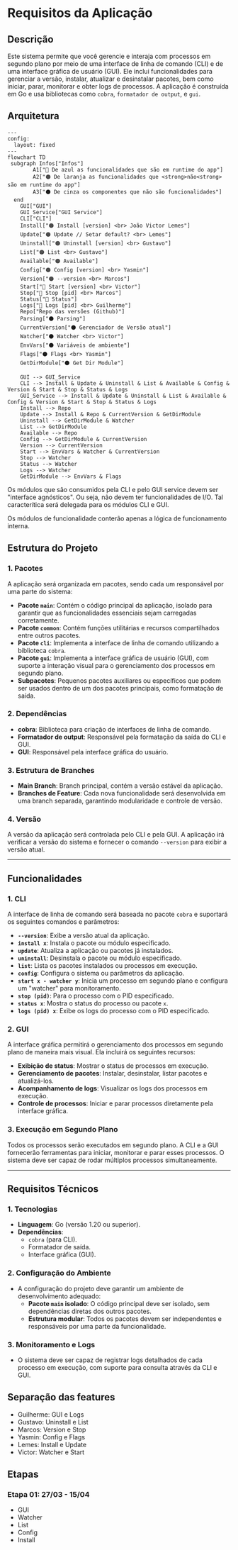 # Requisitos da Aplicação

## Descrição

Este sistema permite que você gerencie e interaja com processos em segundo plano por meio de uma interface de linha de comando (CLI) e de uma interface gráfica de usuário (GUI). Ele inclui funcionalidades para gerenciar a versão, instalar, atualizar e desinstalar pacotes, bem como iniciar, parar, monitorar e obter logs de processos. A aplicação é construída em Go e usa bibliotecas como `cobra`, `formatador de output`, e `gui`.

## Arquitetura

```mermaid
---
config:
  layout: fixed
---
flowchart TD
 subgraph Infos["Infos"]
        A1["🔵 De azul as funcionalidades que são em runtime do app"]
        A2["🟠 De laranja as funcionalidades que <strong>não<strong> são em runtime do app"]
        A3["⚫ De cinza os componentes que não são funcionalidades"]
  end
    GUI["GUI"]
    GUI_Service["GUI Service"]
    CLI["CLI"]
    Install["🟠 Install [version] <br> João Victor Lemes"]
    Update["🟠 Update // Setar default? <br> Lemes"]
    Uninstall["🟠 Uninstall [version] <br> Gustavo"]
    List["🟠 List <br> Gustavo"]
    Available["🟠 Available"]
    Config["🟠 Config [version] <br> Yasmin"]
    Version["🟠 --version <br> Marcos"]
    Start["🔵 Start [version] <br> Victor"]
    Stop["🔵 Stop [pid] <br> Marcos"]
    Status["🔵 Status"]
    Logs["🔵 Logs [pid] <br> Guilherme"]
    Repo["Repo das versões (Github)"]
    Parsing["⚫ Parsing"]
    CurrentVersion["⚫ Gerenciador de Versão atual"]
    Watcher["⚫ Watcher <br> Victor"]
    EnvVars["⚫ Variáveis de ambiente"]
    Flags["⚫ Flags <br> Yasmin"]
    GetDirModule["⚫ Get Dir Module"]

    GUI --> GUI_Service
    CLI --> Install & Update & Uninstall & List & Available & Config & Version & Start & Stop & Status & Logs
    GUI_Service --> Install & Update & Uninstall & List & Available & Config & Version & Start & Stop & Status & Logs
    Install --> Repo
    Update --> Install & Repo & CurrentVersion & GetDirModule
    Uninstall --> GetDirModule & Watcher
    List --> GetDirModule
    Available --> Repo
    Config --> GetDirModule & CurrentVersion
    Version --> CurrentVersion
    Start --> EnvVars & Watcher & CurrentVersion
    Stop --> Watcher
    Status --> Watcher
    Logs --> Watcher
    GetDirModule --> EnvVars & Flags
```

Os módulos que são consumidos pela CLI e pelo GUI service devem ser "interface agnósticos". Ou seja, não devem ter funcionalidades de I/O. Tal caracterítica será delegada para os módulos CLI e GUI.

Os módulos de funcionalidade conterão apenas a lógica de funcionamento interna.

## Estrutura do Projeto

### 1. **Pacotes**
A aplicação será organizada em pacotes, sendo cada um responsável por uma parte do sistema:

- **Pacote `main`**: Contém o código principal da aplicação, isolado para garantir que as funcionalidades essenciais sejam carregadas corretamente.
- **Pacote `common`**: Contém funções utilitárias e recursos compartilhados entre outros pacotes.
- **Pacote `cli`**: Implementa a interface de linha de comando utilizando a biblioteca `cobra`.
- **Pacote `gui`**: Implementa a interface gráfica de usuário (GUI), com suporte a interação visual para o gerenciamento dos processos em segundo plano.
- **Subpacotes**: Pequenos pacotes auxiliares ou específicos que podem ser usados dentro de um dos pacotes principais, como formatação de saída.

### 2. **Dependências**
- **cobra**: Biblioteca para criação de interfaces de linha de comando.
- **Formatador de output**: Responsável pela formatação da saída do CLI e GUI.
- **GUI**: Responsável pela interface gráfica do usuário.

### 3. **Estrutura de Branches**
- **Main Branch**: Branch principal, contém a versão estável da aplicação.
- **Branches de Feature**: Cada nova funcionalidade será desenvolvida em uma branch separada, garantindo modularidade e controle de versão.

### 4. **Versão**
A versão da aplicação será controlada pelo CLI e pela GUI. A aplicação irá verificar a versão do sistema e fornecer o comando `--version` para exibir a versão atual.

---

## Funcionalidades

### 1. **CLI**
A interface de linha de comando será baseada no pacote `cobra` e suportará os seguintes comandos e parâmetros:

- **`--version`**: Exibe a versão atual da aplicação.
- **`install x`**: Instala o pacote ou módulo especificado.
- **`update`**: Atualiza a aplicação ou pacotes já instalados.
- **`uninstall`**: Desinstala o pacote ou módulo especificado.
- **`list`**: Lista os pacotes instalados ou processos em execução.
- **`config`**: Configura o sistema ou parâmetros da aplicação.
- **`start x - watcher y`**: Inicia um processo em segundo plano e configura um "watcher" para monitoramento.
- **`stop (pid)`**: Para o processo com o PID especificado.
- **`status x`**: Mostra o status do processo ou pacote `x`.
- **`logs (pid) x`**: Exibe os logs do processo com o PID especificado.

### 2. **GUI**
A interface gráfica permitirá o gerenciamento dos processos em segundo plano de maneira mais visual. Ela incluirá os seguintes recursos:

- **Exibição de status**: Mostrar o status de processos em execução.
- **Gerenciamento de pacotes**: Instalar, desinstalar, listar pacotes e atualizá-los.
- **Acompanhamento de logs**: Visualizar os logs dos processos em execução.
- **Controle de processos**: Iniciar e parar processos diretamente pela interface gráfica.

### 3. **Execução em Segundo Plano**
Todos os processos serão executados em segundo plano. A CLI e a GUI fornecerão ferramentas para iniciar, monitorar e parar esses processos. O sistema deve ser capaz de rodar múltiplos processos simultaneamente.

---

## Requisitos Técnicos

### 1. **Tecnologias**
- **Linguagem**: Go (versão 1.20 ou superior).
- **Dependências**:
  - `cobra` (para CLI).
  - Formatador de saída.
  - Interface gráfica (GUI).

### 2. **Configuração do Ambiente**
- A configuração do projeto deve garantir um ambiente de desenvolvimento adequado:
  - **Pacote `main` isolado**: O código principal deve ser isolado, sem dependências diretas dos outros pacotes.
  - **Estrutura modular**: Todos os pacotes devem ser independentes e responsáveis por uma parte da funcionalidade.
  
### 3. **Monitoramento e Logs**
- O sistema deve ser capaz de registrar logs detalhados de cada processo em execução, com suporte para consulta através da CLI e GUI.


## Separação das features
- Guilherme: GUI e Logs
- Gustavo: Uninstall e List
- Marcos: Version e Stop
- Yasmin: Config e Flags
- Lemes: Install e Update
- Victor: Watcher e Start

## Etapas

### Etapa 01: 27/03 - 15/04
- GUI
- Watcher
- List
- Config
- Install
